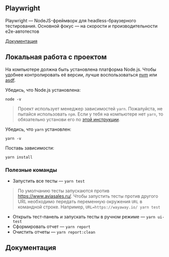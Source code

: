 ## Playwright

Playwright — NodeJS-фреймворк для headless-браузерного тестирования. Основной фокус — на скорости и производительности
e2e-автотестов

[Документация](https://playwright.dev/docs/intro)

## Локальная работа с проектом

На компьютере должна быть установлена платформа Node.js. Чтобы удобнее контролировать её версии, лучше
воспользоваться [nvm](https://github.com/nvm-sh/nvm) или [asdf](https://asdf-vm.com).

Убедись, что Node.js установлена:

```
node -v
```

> Проект использует менеджер зависимостей `yarn`. Пожалуйста, не пытайся использовать `npm`. Если у тебя на компьютере
> нет `yarn`, то обязательно установи его по [этой инструкции](https://yarnpkg.com/getting-started/install).

Убедись, что `yarn` установлен:

```
yarn -v
```

Поставь зависимости:

```
yarn install
```

### Полезные команды

- Запустить все тесты — `yarn test`

> По умолчанию тесты запускаются против https://www.aviasales.ru/. Чтобы запустить тесты против другого URL необходимо
> передать переменную окружения `URL` в командной строке. Например, `URL=https://wayaway.io/ yarn test`

- Открыть тест-панель и запускать тесты в ручном режиме — `yarn ui-test`
- Сформировать отчет — `yarn report`
- Очистить отчеты — `yarn report:clean`

## Документация
